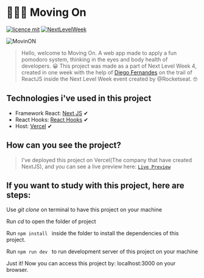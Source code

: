 # 🏃🏾‍♂️ Moving On

[![licence mit](https://img.shields.io/github/license/ChristopherMarques/moving.on)](https://github.com/ChristopherMarques/moving.on/blob/main/LICENSE)
[![NextLevelWeek](https://img.shields.io/badge/Part%20of%20NextLevelWeek-purple)](https://nextlevelweek.com/inscricao/5)

![MovinON](https://user-images.githubusercontent.com/40878232/115819372-145e0680-a3d5-11eb-8884-debf55d58d9b.png)

> Hello, welcome to Moving On. A web app made to apply a fun pomodoro system, thinking in the eyes and body health of developers. 😀
> This project was made as a part of Next Level Week 4, created in one week with the help of [Diego Fernandes](https://github.com/diego3g) on the trail of ReactJS inside the Next Level Week event created by @Rocketseat. 🤓

## Technologies i've used in this project

* Framework React: [Next JS](https://nextjs.org) ✔
* React Hooks: [React Hooks](https://pt-br.reactjs.org/docs/hooks-intro.html) ✔
* Host: [Vercel](https://vercel.com) ✔

## How can you see the project?

> I've deployed this project on Vercel(The company that have created NextJS), and you can see a live preview here: [`Live Preview`](https://moving-on.vercel.app)

## If you want to study with this project, here are steps:

Use *git clone <repo>* on terminal to have this project on your machine

Run *cd <folder of project>* to open the folder of project

Run ```npm install ``` inside the folder to install the dependencies of this project.

Run ```npm run dev ``` to run development server of this project on your machine

Just it! Now you can access this project by: localhost:3000 on your browser.
